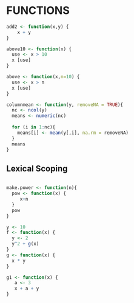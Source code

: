 
FUNCTIONS
==================

```r
add2 <- function(x,y) {
    x + y
}
```
```r
above10 <- function(x) {
  use <- x > 10
  x [use]
}
```
```r
above <- function(x,n=10) {
  use <- x > n
  x [use]
}
```
```r
columnmean <- function(y, removeNA = TRUE){
  nc <- ncol(y)
  means <- numeric(nc)
  
  for (i in 1:nc){
    means[i] <- mean(y[,i], na.rm = removeNA)
  }
  means
}
```
Lexical Scoping
---------------------
```r

make.power <- function(n){
  pow <- function(x) {
     x+n
  }
  pow
}
```
```r
y <- 10
f <- function(x) {
  y <- 2
  y^2 + g(x)
}
g <- function(x) {
  x * y
}
```
```r
g1 <- function(x) {
   a <- 3
   x + a + y 
}
```
